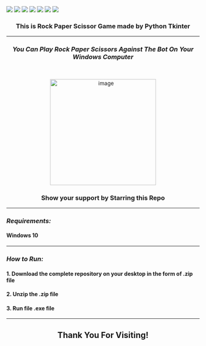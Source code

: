 ![](https://img.shields.io/badge/Programming_Language-Python-blue.svg)
![](https://img.shields.io/badge/Main_Tool_Used-Tkinter-gold.svg)
![](https://img.shields.io/badge/Supporting_Tool_Used-Pillow-orange.svg)
![](https://img.shields.io/badge/Game-RPC-yellow.svg)
![](https://img.shields.io/badge/Mode-AI-orange.svg)
![](https://img.shields.io/badge/Python_Version-3.10-brown.svg)
![](https://img.shields.io/badge/Status-Stable-green.svg)


### <p align="center"><b>This is Rock Paper Scissor Game made by Python Tkinter </b></p>

***


<h3 align="center"> <i>You Can Play Rock Paper Scissors Against The Bot On Your Windows Computer</i> </h3>
</br>

<p align="center"><img width="276" alt="image" src="https://user-images.githubusercontent.com/19925326/210912994-25f691f2-13ec-4012-a816-4896d46696f5.png"></p>

<h3 align="center"><b>Show your support by Starring this Repo</b></h3>

***
### ***_Requirements:_***
<h4> Windows 10 </h4>

***

### ***_How to Run:_***
<h4>1. Download the complete repository on your desktop in the form of .zip file </h4>
<h4>2. Unzip the .zip file </h4>
<h4>3. Run file .exe file </h4>

***

<h2 align="center"><b> Thank You For Visiting! </b></h2>
